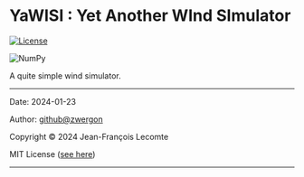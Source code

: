 # YaWISI : Yet Another WInd SImulator

[![License](https://img.shields.io/badge/License-Apache_2.0-blue.svg)](https://opensource.org/licenses/Apache-2.0)

![NumPy](https://img.shields.io/badge/numpy-%23013243.svg?style=for-the-badge&logo=numpy&logoColor=white)

A quite simple wind simulator.



---

Date: 2024-01-23

Author: [github@zwergon](https://github.com/zwergon)

Copyright © 2024 Jean-François Lecomte

MIT License ([see here](LICENSE))

---

